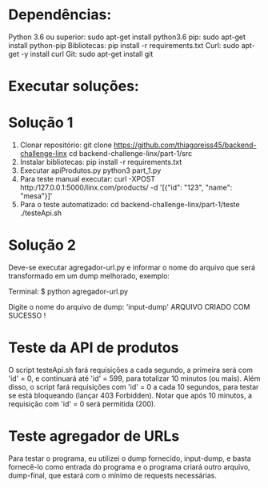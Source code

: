 # Dependências:

Python 3.6 ou superior:
sudo apt-get install python3.6
pip:
sudo apt-get install python-pip
Bibliotecas:
pip install -r requirements.txt
Curl:
sudo apt-get -y install curl
Git:
sudo apt-get install git

# Executar soluções:
# Solução 1

1. Clonar repositório:
git clone https://github.com/thiagoreiss45/backend-challenge-linx
cd backend-challenge-linx/part-1/src
2. Instalar bibliotecas:
pip install -r requirements.txt
3. Executar apiProdutos.py 
python3 part_1.py
4. Para teste manual executar: 
curl -XPOST http:/127.0.0.1:5000/linx.com/products/ -d '[{"id": "123", "name": "mesa"}]'
5. Para o teste automatizado:
cd backend-challenge-linx/part-1/teste
./testeApi.sh

# Solução 2


Deve-se executar agregador-url.py e informar o nome do arquivo que será transformado em um dump melhorado, exemplo:

Terminal:
$ python agregador-url.py

Digite o nome do arquivo de dump: 'input-dump'
ARQUIVO CRIADO COM SUCESSO !

# Teste da API de produtos

O script testeApi.sh fará requisições a cada segundo, a primeira será com 'id' = 0, e continuará até 'id' = 599, para totalizar 10 minutos (ou mais). Além disso, o script fará requisições com 'id' = 0 a cada 10 segundos, para testar se está bloqueando (lançar 403 Forbidden). Notar que após 10 minutos, a requisição com 'id' = 0 será permitida (200).

# Teste agregador de URLs

Para testar o programa, eu utilizei o dump fornecido, input-dump, e basta fornecê-lo como entrada do programa e o programa criará outro arquivo, dump-final, que estará com o mínimo de requests necessárias.
